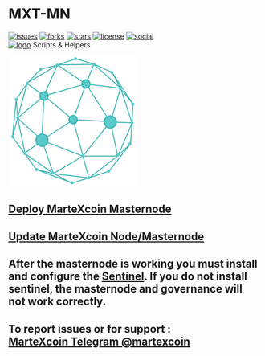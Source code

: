 # MXT-MN
[![issues](https://img.shields.io/github/issues/martexcoin/mxt-mn.svg)](https://github.com/martexcoin/mxt-mn/issues)
[![forks](https://img.shields.io/github/forks/martexcoin/mxt-mn.svg)](https://github.com/martexcoin/mxt-mn/network/members)
[![stars](https://img.shields.io/github/stars/martexcoin/mxt-mn.svg)](https://github.com/martexcoin/mxt-mn/stargazers)
[![license](https://img.shields.io/github/license/martexcoin/mxt-mn.svg)](https://github.com/martexcoin/mxt-mn/blob/master/LICENSE)
[![social](https://img.shields.io/twitter/url/https/github.com/martexcoin/mxt-mn.svg?style=social)](https://twitter.com/intent/tweet?text=Wow:&url=https%3A%2F%2Fgithub.com%2Fmartexcoin%2Fmxt-mn)  
[![logo](https://img.shields.io/badge/Martexcoin-Cryptocurrency-blue.svg)](https://martexcoin.org)
Scripts &amp; Helpers

![MarteXcoin](/images/MXT.png)
## [Deploy MarteXcoin Masternode](Deploy.md)

## [Update MarteXcoin Node/Masternode](Update.md)

## After the masternode is working you must install and configure the [Sentinel](https://github.com/martexcoin/sentinel). If you do not install sentinel, the masternode and governance will not work correctly.

## To report issues or for support : <br> [MarteXcoin Telegram @martexcoin](https://t.me/martexcoin)
